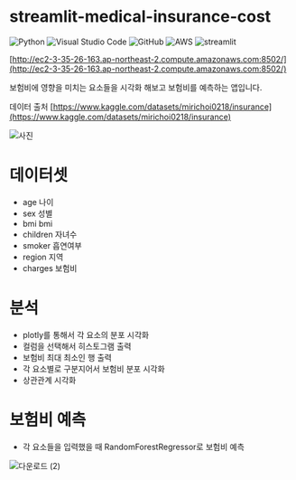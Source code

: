 # streamlit-medical-insurance-cost
![Python](https://img.shields.io/badge/python-3670A0?style=for-the-badge&logo=python&logoColor=ffdd54)
![Visual Studio Code](https://img.shields.io/badge/Visual%20Studio%20Code-0078d7.svg?style=for-the-badge&logo=visual-studio-code&logoColor=white)
![GitHub](https://img.shields.io/badge/github-%23121011.svg?style=for-the-badge&logo=github&logoColor=white)
![AWS](https://img.shields.io/badge/AWS-%23FF9900.svg?style=for-the-badge&logo=amazon-aws&logoColor=white)
![streamlit](https://streamlit.io/images/brand/streamlit-logo-secondary-colormark-darktext.png)

[http://ec2-3-35-26-163.ap-northeast-2.compute.amazonaws.com:8502/](http://ec2-3-35-26-163.ap-northeast-2.compute.amazonaws.com:8502/)

보험비에 영향을 미치는 요소들을 시각화 해보고 보험비를 예측하는 앱입니다.

데이터 출처 [https://www.kaggle.com/datasets/mirichoi0218/insurance](https://www.kaggle.com/datasets/mirichoi0218/insurance)

![사진](https://i.imgur.com/zTnvOcb.jpg)

# 데이터셋

* age 나이
* sex 성별
* bmi bmi
* children 자녀수
* smoker 흡연여부
* region 지역
* charges 보험비

# 분석

* plotly를 통해서 각 요소의 분포 시각화
* 컬럼을 선택해서 히스토그램 출력
* 보험비 최대 최소인 행 출력
* 각 요소별로 구분지어서 보험비 분포 시각화 
* 상관관계 시각화

# 보험비 예측

* 각 요소들을 입력했을 때 RandomForestRegressor로 보험비 예측

![다운로드 (2)](https://user-images.githubusercontent.com/105832345/173175876-85883428-ffe6-4c6f-9b76-6d0f92b72a5f.png)

